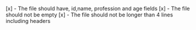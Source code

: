 [x] - The file should have, id,name, profession and age fields
[x] - The file should not be empty
[x] - The file should not be longer than 4 lines including headers
